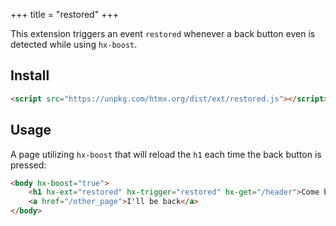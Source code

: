 +++
title = "restored"
+++

This extension triggers an event ``restored`` whenever a back button even is detected while using ``hx-boost``.

## Install

```html
<script src="https://unpkg.com/htmx.org/dist/ext/restored.js"></script>
```

## Usage
A page utilizing ``hx-boost`` that will reload the ``h1`` each time the back button is pressed:
```html
<body hx-boost="true">
    <h1 hx-ext="restored" hx-trigger="restored" hx-get="/header">Come back!</h1>
    <a href="/other_page">I'll be back</a>
</body>
```
